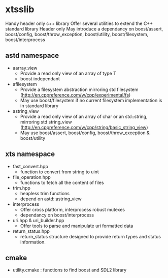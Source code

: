 # xtsslib
Handy header only c++ library
Offer several utilities to extend the C++ standard library
Header only
May introduce a dependancy on boost/assert, boost/config, boost/throw_exception, boost/utility, boost/filesystem, boost/interprocess

## astd namespace
  * aarray_view
    - Provide a read only view of an array of type T
    - boost independant
  * afilesystem
    - Provide a filesystem abstraction mirroring std filesystem (http://en.cppreference.com/w/cpp/experimental/fs)
    - May use boost/filesystem if no current filesystem implementation is in standard library
  * astring_view
    - Provide a read only view of an array of char or an std::string, mirroring std string_view (http://en.cppreference.com/w/cpp/string/basic_string_view)
    - May use boost/assert, boost/config, boost/throw_exception & boost/utility

## xts namespace
  * fast_convert.hpp
    - function to convert from string to uint
  * file_operation.hpp
    - functions to fetch all the content of files
  * trim.hpp
    - heapless trim functions
    - depend on astd::astring_view
  * interprocess
    - Offer cross platform, interprocess robust mutexes
    - dependancy on boost/interprocess
  * uri.hpp & uri_builder.hpp
    - Offer tools to parse and manipulate uri formatted data 
  * return_status.hpp
    - return_status structure designed to provide return types and status information.
    
## cmake
  * utility.cmake : functions to find boost and SDL2 library

